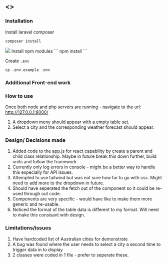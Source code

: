 ## <<Project Name>>

### Installation 

Install laravel composer
```
composer install
```
<img src="./myimage.jpg">
Install npm modules
```
npm install
```

Create `.env`

```
cp .env.example .env
```


### Additional Front-end work

### How to use
Once both node and php servers are running - navigate to the url: http://127.0.0.1:8000/
1. A dropdown meny should appear with a empty table set.
2. Select a city and the corresponding weather forecast should appear.

### Design/ Decisions made
1. Added code to the app.js for react capability by create a parent and child class relationship. Maybe in future break this down further, build units and follow the framework.
2. Currently only log errors in console - might be a better way to handle this expecially for API issues.
3. Attempted to use tailwind but was not sure how far to go with css. Might need to add more to the dropdown in future.
4. Should have seperated the fetch out of the component so it could be re-used through out code.
5. Components are very specific - would have like to make them more generic and re-usable.
6. Noticed the format of the table data is different to my format. Will need to make this consisant with design.

### Limitations/issues
1. Have hardcoded list of Australian cities for demonstrate
2. A bug was found where the user needs to select a city a second time to trigger data in to display
3. 2 classes were coded in 1 file - prefer to seperate these.





